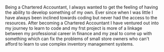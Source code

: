 Being a Chartered Accountant, I always wanted to get the feeling of having the ability to develop something of my own. Ever since when I was little I have always been inclined towards coding but never had the access to the resources. After becoming a Chartered Accountant I have ventured out into my journey to learn to code and my frst project is more of a linkage between my professional career in finance and my zeal to come up with something which can fix the problems of small store owners who can't afford to learn to use complex inventory management systems.
